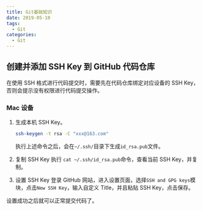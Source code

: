 ```yaml
---
title: Git基础知识
date: 2019-05-10
tags:
  - Git
categories:
  - Git
---
```


## 创建并添加 SSH Key 到 GitHub 代码仓库

在使用 SSH 格式进行代码提交时，需要先在代码仓库绑定对应设备的 SSH Key，否则会提示没有权限进行代码提交操作。

### Mac 设备

1. 生成本机 SSH Key。

   ```bash
   ssh-keygen -t rsa -C "xxx@163.com"
   ```

   执行上述命令之后，会在`~/.ssh/`目录下生成`id_rsa.pub`文件。

2. 复制 SSH Key
   执行 `cat ~/.ssh/id_rsa.pub`命令，查看当前 SSH Key，并复制。

3. 设置 SSH Key
   登录 GitHub 网站，进入设置页面，选择`SSH and GPG keys`模块，点击`New SSH Key`，输入自定义 Title，并且粘贴 SSH Key，点击保存。

设置成功之后就可以正常提交代码了。
